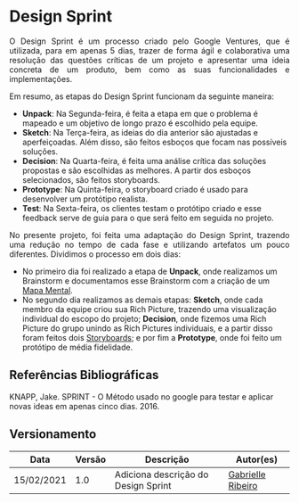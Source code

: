 # Design Sprint

<p align="justify">O Design Sprint é um processo criado pelo Google Ventures, que é utilizada, para em apenas 5 dias, trazer de forma ágil e colaborativa uma resolução das questões críticas de um projeto e apresentar uma ideia concreta de um produto, bem como as suas funcionalidades e implementações.</p>

<p align="justify">Em resumo, as etapas do Design Sprint funcionam da seguinte maneira:</p>

- **Unpack**: Na Segunda-feira, é feita a etapa em que o problema é mapeado e um objetivo de longo prazo é escolhido pela equipe.     
- **Sketch**: Na Terça-feira, as ideias do dia anterior são ajustadas e aperfeiçoadas. Além disso, são feitos esboços que focam nas possíveis soluções.     
- **Decision**: Na Quarta-feira, é feita uma análise crítica das soluções propostas e são escolhidas as melhores. A partir dos esboços selecionados, são feitos storyboards.    
- **Prototype**: Na Quinta-feira, o storyboard criado é usado para desenvolver um protótipo realista.     
- **Test**: Na Sexta-feira, os clientes testam o protótipo criado e esse feedback serve de guia para o que será feito em seguida no projeto.   

<p align="justify">No presente projeto, foi feita uma adaptação do Design Sprint, trazendo uma redução no tempo de cada fase e utilizando artefatos um pouco diferentes. Dividimos o processo em dois dias:</p>

- No primeiro dia foi realizado a etapa de **Unpack**, onde realizamos um Brainstorm e documentamos esse Brainstorm com a criação de um [Mapa Mental](/entrega1/desing_sprint/mapa_mental.md).
- No segundo dia realizamos as demais etapas: **Sketch**, onde cada membro da equipe criou sua Rich Picture, trazendo uma visualização individual do escopo do projeto; **Decision**, onde fizemos uma Rich Picture do grupo unindo as Rich Pictures individuais, e a partir disso foram feitos dois [Storyboards](/entrega1/desing_sprint/Storyboard.md); e por fim a **Prototype**, onde foi feito um protótipo de média fidelidade. 

## Referências Bibliográficas

KNAPP, Jake. SPRINT - O Método usado no google para testar e aplicar novas ideas em apenas cinco dias. 2016. 

## Versionamento
| Data | Versão | Descrição | Autor(es) |
|------|------|------|------|
|15/02/2021|1.0|Adiciona descrição do Design Sprint|[Gabrielle Ribeiro](https://github.com/Gabrielle-Ribeiro)|
